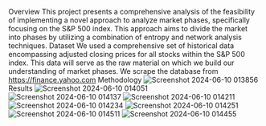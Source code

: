 Overview
This project presents a comprehensive analysis of the feasibility of implementing a novel approach to analyze market phases, specifically focusing on the S&P 500 index. This approach aims to divide the market into phases by utilizing a combination of entropy and network analysis techniques.
Dataset
We used a comprehensive set of historical data encompassing adjusted closing prices for all stocks within the S&P 500 index. This data will serve as the raw material on which we build our understanding of market phases. We scrape the database from https://finance.yahoo.com
Methodology
![Screenshot 2024-06-10 013856](https://github.com/eshaagrawal1/Stock-Market-Network-Analysis/assets/90109712/6370740a-1738-407b-8eb4-421c135ef1ba)
Results
![Screenshot 2024-06-10 014051](https://github.com/eshaagrawal1/Stock-Market-Network-Analysis/assets/90109712/c4a9cbcd-f0b1-4dad-ae2c-29e347b03cd8)
![Screenshot 2024-06-10 014137](https://github.com/eshaagrawal1/Stock-Market-Network-Analysis/assets/90109712/c50265eb-65ab-4471-afcd-b62f36aa0f96)
![Screenshot 2024-06-10 014211](https://github.com/eshaagrawal1/Stock-Market-Network-Analysis/assets/90109712/ebeb6933-a0bd-4d8e-b6c0-556c244c77c4)
![Screenshot 2024-06-10 014234](https://github.com/eshaagrawal1/Stock-Market-Network-Analysis/assets/90109712/6ab2f7d4-40bd-460e-9080-5a2a00ab0b9a)
![Screenshot 2024-06-10 014251](https://github.com/eshaagrawal1/Stock-Market-Network-Analysis/assets/90109712/8ae71062-a062-46bd-83f6-639091717f43)
![Screenshot 2024-06-10 014511](https://github.com/eshaagrawal1/Stock-Market-Network-Analysis/assets/90109712/776c2279-c01a-4ace-8d83-9f2171c39600)
![Screenshot 2024-06-10 014455](https://github.com/eshaagrawal1/Stock-Market-Network-Analysis/assets/90109712/bef3268e-ffc0-460a-8c27-a4e1cec53730)


